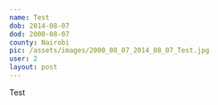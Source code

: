 ```yaml
---
name: Test
dob: 2014-08-07
dod: 2000-08-07
county: Nairobi
pic: /assets/images/2000_08_07_2014_08_07_Test.jpg
user: 2
layout: post
---
```

<p class='py-2'></p><p class='py-2'>Test</p>
